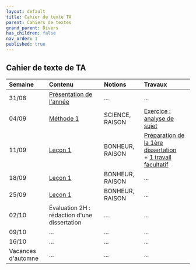 ```yaml
---
layout: default
title: Cahier de texte TA
parent: Cahiers de textes
grand_parent: Divers
has_children: false
nav_order: 1
published: true
---
```

## Cahier de texte de TA

| Semaine     | Contenu     | Notions | Travaux |
| :------------------- | :-------------- | :-------------- | :-------- |
| 31/08  | [Présentation de l'année](../../../docs/Présentation) | ...     | ...     |
| 04/09   | [Méthode 1](../../../docs/M1/M1-0.html)     | SCIENCE, RAISON     | [Exercice : analyse de sujet](../../../docs/M1/M1-4-0.html)     |
| 11/09   | [Leçon 1](../../../docs/L1/L1-0.html)     | BONHEUR, RAISON     | [Préparation de la 1ère dissertation](../../../docs/L1/Travaux-preparation.html) <br> + [1 travail facultatif](../../../docs/L1/Travaux-eternel.html)    |
| 18/09   |[Leçon 1](../../../docs/L1/L1-0.html)     | BONHEUR, RAISON     |  ...     |
| 25/09   | [Leçon 1](../../../docs/L1/L1-0.html)     | BONHEUR, RAISON     |  ...     |
| 02/10   | Évaluation 2H : rédaction d'une dissertation     | ...     | ...     |
| 09/10   | ...     | ...     | ...     |
| 16/10   | ...     | ...     | ...     |
| Vacances d'automne | ...  | ...  | ...     |
